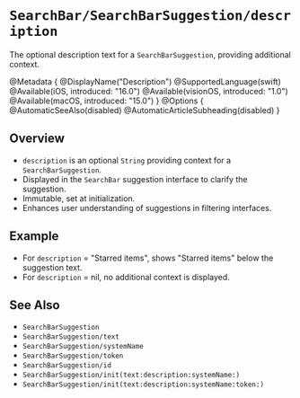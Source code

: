 # ``SearchBar/SearchBarSuggestion/description``

The optional description text for a `SearchBarSuggestion`, providing additional context.

@Metadata {
    @DisplayName("Description")
    @SupportedLanguage(swift)
    @Available(iOS, introduced: "16.0")
    @Available(visionOS, introduced: "1.0")
    @Available(macOS, introduced: "15.0")
}
@Options {
    @AutomaticSeeAlso(disabled)
    @AutomaticArticleSubheading(disabled)
}

## Overview

- `description` is an optional `String` providing context for a `SearchBarSuggestion`.
- Displayed in the `SearchBar` suggestion interface to clarify the suggestion.
- Immutable, set at initialization.
- Enhances user understanding of suggestions in filtering interfaces.

## Example

- For `description` = "Starred items", shows "Starred items" below the suggestion text.
- For `description` = nil, no additional context is displayed.

## See Also

- ``SearchBarSuggestion``
- ``SearchBarSuggestion/text``
- ``SearchBarSuggestion/systemName``
- ``SearchBarSuggestion/token``
- ``SearchBarSuggestion/id``
- ``SearchBarSuggestion/init(text:description:systemName:)``
- ``SearchBarSuggestion/init(text:description:systemName:token:)``
